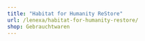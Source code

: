 ```yaml
---
title: "Habitat for Humanity ReStore"
url: /lenexa/habitat-for-humanity-restore/
shop: Gebrauchtwaren
---
```

